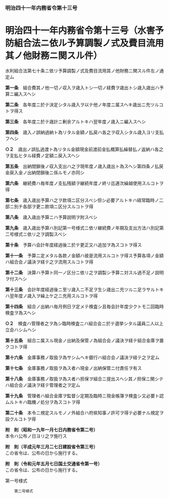### 明治四十一年内務省令第十三号  
# 明治四十一年内務省令第十三号（水害予防組合法ニ依ル予算調製ノ式及費目流用其ノ他財務ニ関スル件）  
水利組合法第七十条ニ依リ予算調製ノ式及費目流用其ノ他財務ニ関スル件左ノ通定ム  
  
  
**第一条**　組合費其ノ他一切ノ収入ヲ歳入トシ一切ノ経費ヲ歳出トシ歳入歳出ハ予算ニ編入スヘシ  
  
**第二条**　各年度ニ於テ決定シタル歳入ヲ以テ他ノ年度ニ属スヘキ歳出ニ充ツルコトヲ得ス  
  
**第三条**　各年度ニ於テ歳計ニ剰余アルトキハ翌年度ノ歳入ニ編入スヘシ  
  
**第四条**　歳入ノ誤納過納ト為リタル金額ノ払戻ハ各之ヲ収入シタル歳入ヨリ支払フヘシ  
  
**○２**　歳出ノ誤払過渡ト為リタル金額現金前渡前金払概算払繰替払ノ返納ハ各之ヲ支払ヒタル経費ノ定額ニ戻入スヘシ  
  
**第五条**　出納閉鎖後ノ収入支出ハ之ヲ現年度ノ歳入歳出ト為スヘシ第四条ノ払戻金戻入金ノ出納閉鎖後ニ係ルモノ亦同シ  
  
**第六条**　継続費ハ毎年度ノ支払残額ヲ継続年度ノ終リ迄逓次繰越使用スルコトヲ得  
  
**第七条**　歳入歳出予算ハ之ヲ款項ニ区分スベシ但シ必要アルトキハ経常臨時ノ二部ニ別チ各部ヲ更ニ款項ニ区分スルコトヲ得  
  
**第八条**　歳入歳出予算ニハ予算説明ヲ附スベシ  
  
**第九条**　歳入歳出予算ハ別記第一号様式ニ依リ継続費ノ年期及支出方法ハ別記第二号様式ニ依リ之ヲ調製スベシ  
  
**第十条**　予算ハ会計年度経過後ニ於テ更正又ハ追加ヲ為スコトヲ得ス  
  
**第十一条**　予算ニ定メタル各款ノ金額ハ彼是流用スルコトヲ得ス予算各項ノ金額ハ組合会ノ議決ヲ経テ之ヲ流用スルコトヲ得  
  
**第十二条**　決算ハ予算ト同一ノ区分ニ依リ之ヲ調製シ予算ニ対スル過不足ノ説明ヲ付スヘシ  
  
**第十三条**　会計年度経過後ニ至リ歳入ニ不足ヲ生シ歳出ニ充ツルニ足ラサルトキハ翌年度ノ歳入ヲ繰上ケ之ニ充用スルコトヲ得  
  
**第十四条**　組合ノ出納ハ毎月例日ヲ定メテ検査シ且毎会計年度少クトモ二回臨時検査ヲ為スヘシ  
  
**○２**　検査ハ管理者之ヲ為シ臨時検査ニハ組合会ニ於テ選挙シタル議員二人以上立会ハシムヘシ  
  
**第十五条**　組合ニ属スル現金ノ出納及保管ノ為組合会ノ議決ヲ経テ組合金庫ヲ置クコトヲ得  
  
**第十六条**　金庫事務ノ取扱ヲ為サシムヘキ銀行ハ組合会ノ議決ヲ経テ之ヲ定ム  
  
**第十七条**　金庫事務ノ取扱ヲ為ス者ハ現金ノ出納保管ニ付責任ヲ有ス  
  
**第十八条**　金庫事務ノ取扱ヲ為ス者ハ担保ヲ組合ニ提出スヘシ其ノ担保ニ関シテハ組合会ノ議決ヲ経テ管理者之ヲ定ム  
  
**第十九条**　管理者ハ組合金庫ヲ監督シ定期及臨時ニ現金帳簿ヲ検査シ又必要ト認ムルトキハ臨機ノ処分ヲ為スコトヲ得  
  
**第二十条**　本令ニ規定スルモノノ外組合ハ府県知事ノ許可ヲ得テ必要ナル規定ヲ設クルコトヲ得  
  
**附　則（昭和一九年一月七日内務省令第二号）**  
本令ハ公布ノ日ヨリ之ヲ施行ス  
  
**附　則（平成元年三月二七日建設省令第三号）**  
この省令は、公布の日から施行する。  
  
**附　則（令和元年五月七日国土交通省令第一号）**  
この省令は、公布の日から施行する。  
  
第一号様式
          
        第二号様式
          
        